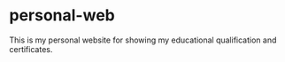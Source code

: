 # personal-web

This is my personal website for showing my educational qualification and certificates.

